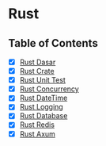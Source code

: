 # Rust

## Table of Contents

- [x] [Rust Dasar](Rust%20Dasar.md)
- [x] [Rust Crate](Rust%20Crate.md)
- [x] [Rust Unit Test](Rust%20Unit%20Test.md)
- [x] [Rust Concurrency](Rust%20Concurrency.md)
- [x] [Rust DateTime](Rust%20DateTime.md)
- [x] [Rust Logging](Rust%20Logging.md)
- [x] [Rust Database](Rust%20Database.md)
- [x] [Rust Redis](Rust%20Redis.md)
- [x] [Rust Axum](Rust%Axum.md)
